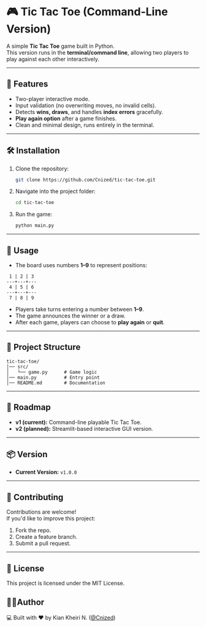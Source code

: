 # 🎮 Tic Tac Toe (Command-Line Version)

A simple **Tic Tac Toe** game built in Python.  
This version runs in the **terminal/command line**, allowing two players to play against each other interactively.

---

## 🚀 Features
- Two-player interactive mode.
- Input validation (no overwriting moves, no invalid cells).
- Detects **wins, draws**, and handles **index errors** gracefully.
- **Play again option** after a game finishes.
- Clean and minimal design, runs entirely in the terminal.

---

## 🛠️ Installation
1. Clone the repository:
   ```bash
   git clone https://github.com/Cnized/tic-tac-toe.git
   ```
2. Navigate into the project folder:
   ```bash
   cd tic-tac-toe
   ```
3. Run the game:
   ```bash
   python main.py
   ```

---

## 🎯 Usage
- The board uses numbers **1–9** to represent positions:

```
 1 | 2 | 3
---+---+---
 4 | 5 | 6
---+---+---
 7 | 8 | 9
```

- Players take turns entering a number between **1–9**.
- The game announces the winner or a draw.
- After each game, players can choose to **play again** or **quit**.

---

## 📂 Project Structure
```
tic-tac-toe/
│── src/
│   └── game.py      # Game logic
│── main.py          # Entry point
│── README.md        # Documentation
```

---

## 📌 Roadmap
- **v1 (current):** Command-line playable Tic Tac Toe.
- **v2 (planned):** Streamlit-based interactive GUI version.

---

## 📦 Version
- **Current Version:** `v1.0.0`

---

## 🤝 Contributing
Contributions are welcome!  
If you'd like to improve this project:
1. Fork the repo.
2. Create a feature branch.
3. Submit a pull request.

---

## 📜 License
This project is licensed under the MIT License.

## 👨‍💻Author 
💻 Built with ❤️ by Kian Kheiri N. ([@Cnized](https://github.com/Cnized))
